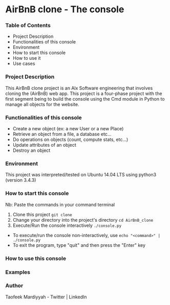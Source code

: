 # AirBnB clone - The console

### Table of Contents
* Project Description
* Functionalities of this console
* Environment
* How to start this console
* How to use it
* Use cases

### Project Description
This AirBnB clone project is an Alx Software engineering that involves cloning the (AirBnB) web app. This project is a four-phase project with the first segment being to build the
console using the Cmd module in Python to manage all objects for the website.

### Functionalities of this console
* Create a new object (ex: a new User or a new Place)
* Retrieve an object from a file, a database etc…
* Do operations on objects (count, compute stats, etc…)
* Update attributes of an object
* Destroy an object

### Environment
This project was interpreted/tested on Ubuntu 14.04 LTS using python3 (version 3.4.3)

### How to start this console
Nb: Paste the commands in your command terminal
1. Clone this project
   `
     git clone
   `
3. Change your directory into the project's directory
   `
     cd AirBnB_clone
   `
4. Execute/Run the console interactively
   `
     ./console.py
   `

* To execute/run the console non-interactively, use `echo "<command>" | ./console.py`
* To exit the program, type "quit" and then press the "Enter" key

### How to use this console


### Examples


### Author
Taofeek Mardiyyah - Twitter | LinkedIn





